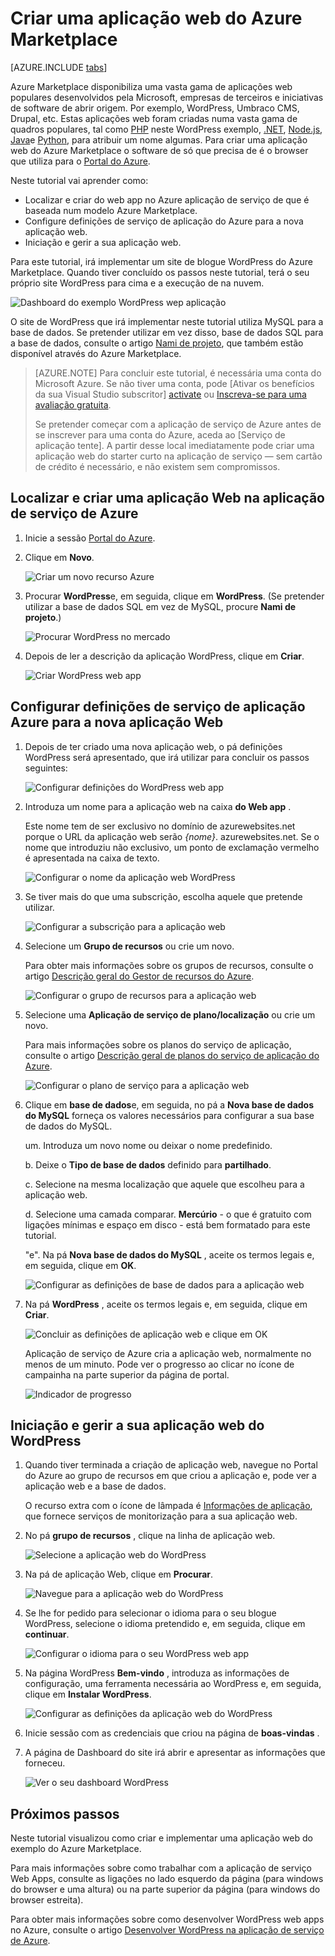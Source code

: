 <properties
    pageTitle="Criar uma aplicação web do Azure Marketplace | Microsoft Azure"
    description="Saiba como criar uma aplicação web do WordPress do Azure Marketplace, utilizando o Portal do Azure."
    services="app-service\web"
    documentationCenter=""
    authors="rmcmurray"
    manager="wpickett"
    editor=""/>

<tags
    ms.service="app-service-web"
    ms.workload="na"
    ms.tgt_pltfrm="na"
    ms.devlang="na"
    ms.topic="get-started-article"
    ms.date="09/20/2016"
    ms.author="robmcm"/>

<!-- Note: This article replaces web-sites-php-web-site-gallery.md -->

# <a name="create-a-web-app-from-the-azure-marketplace"></a>Criar uma aplicação web do Azure Marketplace

[AZURE.INCLUDE [tabs](../../includes/app-service-web-get-started-nav-tabs.md)]

Azure Marketplace disponibiliza uma vasta gama de aplicações web populares desenvolvidos pela Microsoft, empresas de terceiros e iniciativas de software de abrir origem. Por exemplo, WordPress, Umbraco CMS, Drupal, etc. Estas aplicações web foram criadas numa vasta gama de quadros populares, tal como [PHP] neste WordPress exemplo, [.NET], [Node.js], [Java]e [Python], para atribuir um nome algumas. Para criar uma aplicação web do Azure Marketplace o software de só que precisa de é o browser que utiliza para o [Portal do Azure].

Neste tutorial vai aprender como:

* Localizar e criar do web app no Azure aplicação de serviço de que é baseada num modelo Azure Marketplace.
* Configure definições de serviço de aplicação do Azure para a nova aplicação web.
* Iniciação e gerir a sua aplicação web.

Para este tutorial, irá implementar um site de blogue WordPress do Azure Marketplace. Quando tiver concluído os passos neste tutorial, terá o seu próprio site WordPress para cima e a execução de na nuvem.

![Dashboard do exemplo WordPress wep aplicação][WordPressDashboard1]

O site de WordPress que irá implementar neste tutorial utiliza MySQL para a base de dados. Se pretender utilizar em vez disso, base de dados SQL para a base de dados, consulte o artigo [Nami de projeto], que também estão disponível através do Azure Marketplace.

> [AZURE.NOTE]
> Para concluir este tutorial, é necessária uma conta do Microsoft Azure. Se não tiver uma conta, pode [Ativar os benefícios da sua Visual Studio subscritor] [ activate] ou [Inscreva-se para uma avaliação gratuita][free trial].
>
> Se pretender começar com a aplicação de serviço de Azure antes de se inscrever para uma conta do Azure, aceda ao [Serviço de aplicação tente]. A partir desse local imediatamente pode criar uma aplicação web do starter curto na aplicação de serviço — sem cartão de crédito é necessário, e não existem sem compromissos.

## <a name="find-and-create-a-web-app-in-azure-app-service"></a>Localizar e criar uma aplicação Web na aplicação de serviço de Azure

1. Inicie a sessão [Portal do Azure].

1. Clique em **Novo**.
    
    ![Criar um novo recurso Azure][MarketplaceStart]
    
1. Procurar **WordPress**e, em seguida, clique em **WordPress**. (Se pretender utilizar a base de dados SQL em vez de MySQL, procure **Nami de projeto**.)

    ![Procurar WordPress no mercado][MarketplaceSearch]
    
1. Depois de ler a descrição da aplicação WordPress, clique em **Criar**.

    ![Criar WordPress web app][MarketplaceCreate]

## <a name="configure-azure-app-service-settings-for-your-new-web-app"></a>Configurar definições de serviço de aplicação Azure para a nova aplicação Web

1. Depois de ter criado uma nova aplicação web, o pá definições WordPress será apresentado, que irá utilizar para concluir os passos seguintes:

    ![Configurar definições do WordPress web app][ConfigStart]

1. Introduza um nome para a aplicação web na caixa **do Web app** .

    Este nome tem de ser exclusivo no domínio de azurewebsites.net porque o URL da aplicação web serão *{nome}*. azurewebsites.net. Se o nome que introduziu não exclusivo, um ponto de exclamação vermelho é apresentada na caixa de texto.

    ![Configurar o nome da aplicação web WordPress][ConfigAppName]

1. Se tiver mais do que uma subscrição, escolha aquele que pretende utilizar. 

    ![Configurar a subscrição para a aplicação web][ConfigSubscription]

1. Selecione um **Grupo de recursos** ou crie um novo.

    Para obter mais informações sobre os grupos de recursos, consulte o artigo [Descrição geral do Gestor de recursos do Azure][ResourceGroups].

    ![Configurar o grupo de recursos para a aplicação web][ConfigResourceGroup]

1. Selecione uma **Aplicação de serviço de plano/localização** ou crie um novo.

    Para mais informações sobre os planos do serviço de aplicação, consulte o artigo [Descrição geral de planos do serviço de aplicação do Azure][AzureAppServicePlans]. 

    ![Configurar o plano de serviço para a aplicação web][ConfigServicePlan]

1. Clique em **base de dados**e, em seguida, no pá a **Nova base de dados do MySQL** forneça os valores necessários para configurar a sua base de dados do MySQL.

    um. Introduza um novo nome ou deixar o nome predefinido.

    b. Deixe o **Tipo de base de dados** definido para **partilhado**.

    c. Selecione na mesma localização que aquele que escolheu para a aplicação web.

    d. Selecione uma camada comparar. **Mercúrio** - o que é gratuito com ligações mínimas e espaço em disco - está bem formatado para este tutorial.

    "e". Na pá **Nova base de dados do MySQL** , aceite os termos legais e, em seguida, clique em **OK**. 

    ![Configurar as definições de base de dados para a aplicação web][ConfigDatabase]

1. Na pá **WordPress** , aceite os termos legais e, em seguida, clique em **Criar**. 

    ![Concluir as definições de aplicação web e clique em OK][ConfigFinished]

    Aplicação de serviço de Azure cria a aplicação web, normalmente no menos de um minuto. Pode ver o progresso ao clicar no ícone de campainha na parte superior da página de portal.

    ![Indicador de progresso][ConfigProgress]

## <a name="launch-and-manage-your-wordpress-web-app"></a>Iniciação e gerir a sua aplicação web do WordPress
    
1. Quando tiver terminada a criação de aplicação web, navegue no Portal do Azure ao grupo de recursos em que criou a aplicação e, pode ver a aplicação web e a base de dados.

    O recurso extra com o ícone de lâmpada é [Informações de aplicação][ApplicationInsights], que fornece serviços de monitorização para a sua aplicação web.

1. No pá **grupo de recursos** , clique na linha de aplicação web.

    ![Selecione a aplicação web do WordPress][WordPressSelect]

1. Na pá de aplicação Web, clique em **Procurar**.

    ![Navegue para a aplicação web do WordPress][WordPressBrowse]

1. Se lhe for pedido para selecionar o idioma para o seu blogue WordPress, selecione o idioma pretendido e, em seguida, clique em **continuar**.

    ![Configurar o idioma para o seu WordPress web app][WordPressLanguage]

1. Na página WordPress **Bem-vindo** , introduza as informações de configuração, uma ferramenta necessária ao WordPress e, em seguida, clique em **Instalar WordPress**.

    ![Configurar as definições da aplicação web do WordPress][WordPressConfigure]

1. Inicie sessão com as credenciais que criou na página de **boas-vindas** .  

1. A página de Dashboard do site irá abrir e apresentar as informações que forneceu.    

    ![Ver o seu dashboard WordPress][WordPressDashboard2]

## <a name="next-steps"></a>Próximos passos

Neste tutorial visualizou como criar e implementar uma aplicação web do exemplo do Azure Marketplace.

Para mais informações sobre como trabalhar com a aplicação de serviço Web Apps, consulte as ligações no lado esquerdo da página (para windows do browser e uma altura) ou na parte superior da página (para windows do browser estreita).

Para obter mais informações sobre como desenvolver WordPress web apps no Azure, consulte o artigo [Desenvolver WordPress na aplicação de serviço de Azure][WordPressOnAzure]. 

<!-- URL List -->

[PHP]: https://azure.microsoft.com/develop/php/
[.NET]: https://azure.microsoft.com/develop/net/
[NODE.js]: https://azure.microsoft.com/develop/nodejs/
[Java]: https://azure.microsoft.com/develop/java/
[Python]: https://azure.microsoft.com/develop/python/
[activate]: https://azure.microsoft.com/pricing/member-offers/msdn-benefits-details/
[free trial]: https://azure.microsoft.com/pricing/free-trial/
[Experimente a aplicação de serviço]: http://go.microsoft.com/fwlink/?LinkId=523751
[ResourceGroups]: ../resource-group-overview.md
[AzureAppServicePlans]: ../app-service/azure-web-sites-web-hosting-plans-in-depth-overview.md
[ApplicationInsights]: https://azure.microsoft.com/services/application-insights/
[Portal do Azure]: https://portal.azure.com/
[Nami de projeto]: http://projectnami.org/
[WordPressOnAzure]: ./develop-wordpress-on-app-service-web-apps.md

<!-- IMG List -->

[MarketplaceStart]: ./media/app-service-web-create-web-app-from-marketplace/marketplacestart.png
[MarketplaceSearch]: ./media/app-service-web-create-web-app-from-marketplace/marketplacesearch.png
[MarketplaceCreate]: ./media/app-service-web-create-web-app-from-marketplace/marketplacecreate.png
[ConfigStart]: ./media/app-service-web-create-web-app-from-marketplace/configstart.png
[ConfigAppName]: ./media/app-service-web-create-web-app-from-marketplace/configappname.png
[ConfigSubscription]: ./media/app-service-web-create-web-app-from-marketplace/configsubscription.png
[ConfigResourceGroup]: ./media/app-service-web-create-web-app-from-marketplace/configresourcegroup.png
[ConfigServicePlan]: ./media/app-service-web-create-web-app-from-marketplace/configserviceplan.png
[ConfigDatabase]: ./media/app-service-web-create-web-app-from-marketplace/configdatabase.png
[ConfigFinished]: ./media/app-service-web-create-web-app-from-marketplace/configfinished.png
[ConfigProgress]: ./media/app-service-web-create-web-app-from-marketplace/configprogress.png
[WordPressSelect]: ./media/app-service-web-create-web-app-from-marketplace/wpselect.png
[WordPressBrowse]: ./media/app-service-web-create-web-app-from-marketplace/wpbrowse.png
[WordPressLanguage]: ./media/app-service-web-create-web-app-from-marketplace/wplanguage.png
[WordPressDashboard1]: ./media/app-service-web-create-web-app-from-marketplace/wpdashboard1.png
[WordPressDashboard2]: ./media/app-service-web-create-web-app-from-marketplace/wpdashboard2.png
[WordPressConfigure]: ./media/app-service-web-create-web-app-from-marketplace/wpconfigure.png
